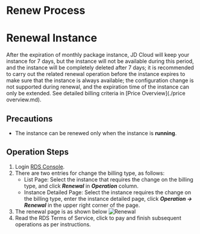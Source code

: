 # Renew Process
# Renewal Instance
After the expiration of monthly package instance, JD Cloud will keep your instance for 7 days, but the instance will not be available during this period, and the instance will be completely deleted after 7 days; it is recommended to carry out the related renewal operation before the instance expires to make sure that the instance is always available; the configuration change is not supported during renewal, and the expiration time of the instance can only be extended. See detailed billing criteria in [Price Overview](./price overview.md).

## Precautions
* The instance can be renewed only when the instance is **running**. 

## Operation Steps
1. Login [RDS Console](https://rds-console.jdcloud.com/database).
2. There are two entries for change the billing type, as follows:
    * List Page: Select the instance that requires the change on the billing type, and click ***Renewal*** in ***Operation*** column.
    * Instance Detailed Page: Select the instance requires the change on the billing type, enter the instance detailed page, click ***Operation -> Renewal*** in the upper right corner of the page.
3. The renewal page is as shown below
![Renewal](https://img1.jcloudcs.com/cms/fab1d66b-e027-41c7-bd1b-91ba6f7950f920180404134106.png)
4. Read the RDS Terms of Service, click to pay and finish subsequent operations as per instructions.
